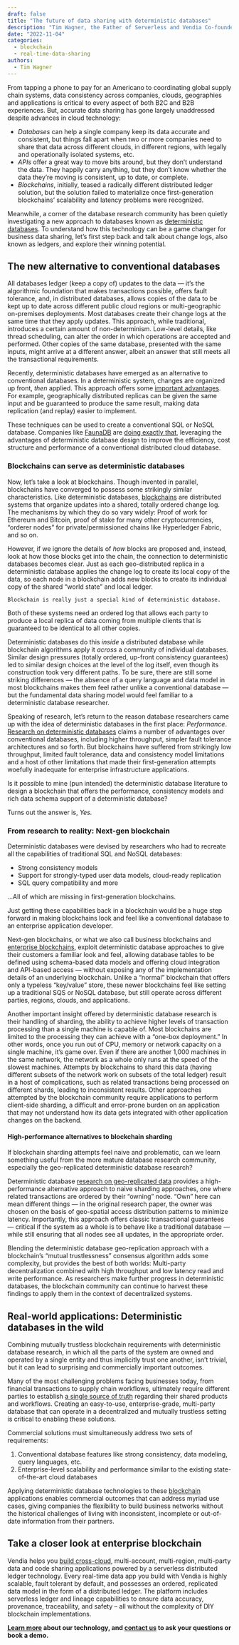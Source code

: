```yaml
---
draft: false
title: "The future of data sharing with deterministic databases"
description: "Tim Wagner, the Father of Serverless and Vendia Co-founder explores how database and blockchain research are revolutionizing business data sharing."
date: "2022-11-04"
categories:
  - blockchain
  - real-time-data-sharing
authors:
  - Tim Wagner
---
```


From tapping a phone to pay for an Americano to coordinating global supply chain systems, data consistency across companies, clouds, geographies and applications is critical to every aspect of both B2C and B2B experiences. But, accurate data sharing has gone largely unaddressed despite advances in cloud technology:



* _Databases_ can help a single company keep its data accurate and consistent, but things fall apart when two or more companies need to share that data across different clouds, in different regions, with legally and operationally isolated systems, etc.
* _APIs_ offer a great way to move bits around, but they don’t understand the data. They happily carry anything, but they don’t know whether the data they’re moving is consistent, up to date, or complete. 
* _Blockchains_, initially, teased a radically different distributed ledger solution, but the solution failed to materialize once first-generation blockchains’ scalability and latency problems were recognized.

Meanwhile, a corner of the database research community has been quietly investigating a new approach to databases known as [deterministic databases](https://cacm.acm.org/magazines/2018/9/230601-an-overview-of-deterministic-database-systems/fulltext). To understand how this technology can be a game changer for business data sharing, let’s first step back and talk about change logs, also known as ledgers, and explore their winning potential.


## The new alternative to conventional databases

All databases ledger (keep a copy of) updates to the data — it’s the algorithmic foundation that makes transactions possible, offers fault tolerance, and, in distributed databases, allows copies of the data to be kept up to date across different public cloud regions or multi-geographic on-premises deployments. Most databases create their change logs at the same time that they apply updates. This approach, while traditional, introduces a certain amount of non-determinism. Low-level details, like thread scheduling, can alter the order in which operations are accepted and performed. Other copies of the same database, presented with the same inputs, might arrive at a different answer, albeit an answer that still meets all the transactional requirements.

Recently, deterministic databases have emerged as an alternative to conventional databases. In a deterministic system, changes are organized up front, _then_ applied. This approach offers some [important advantages](https://www.cs.umd.edu/~abadi/papers/abadi-cacm2018.pdf). For example, geographically distributed replicas can be given the same input and be guaranteed to produce the same result, making data replication (and replay) easier to implement.

These techniques can be used to create a conventional SQL or NoSQL database. Companies like [FaunaDB](https://fauna.com/) are [doing exactly that](https://fauna.com/blog/consistency-without-clocks-faunadb-transaction-protocol), leveraging the advantages of deterministic database design to improve the efficiency, cost structure and performance of a conventional distributed cloud database.


### Blockchains can serve as deterministic databases

Now, let’s take a look at blockchains. Though invented in parallel, blockchains have converged to possess some strikingly similar characteristics. Like deterministic databases, [blockchains](https://vendia.com/blockchain) are distributed systems that organize updates into a shared, totally ordered change log. The mechanisms by which they do so vary widely: Proof of work for Ethereum and Bitcoin, proof of stake for many other cryptocurrencies, “orderer nodes” for private/permissioned chains like Hyperledger Fabric, and so on. 

However, if we ignore the details of _how_ blocks are proposed and, instead, look at how those blocks get into the chain, the connection to deterministic databases becomes clear. Just as each geo-distributed replica in a deterministic database applies the change log to create its local copy of the data, so each node in a blockchain adds new blocks to create its individual copy of the shared “world state” and local ledger. 


    Blockchain is really just a special kind of deterministic database.

Both of these systems need an ordered log that allows each party to produce a local replica of data coming from multiple clients that is guaranteed to be identical to all other copies. 

Deterministic databases do this _inside_ a distributed database while blockchain algorithms apply it _across_ a community of individual databases. Similar design pressures (totally ordered, up-front consistency guarantees) led to similar design choices at the level of the log itself, even though its construction took very different paths. To be sure, there are still some striking differences — the absence of a query language and data model in most blockchains makes them feel rather unlike a conventional database — but the fundamental data sharing model would feel familiar to a deterministic database researcher.

Speaking of research, let’s return to the reason database researchers came up with the idea of deterministic databases in the first place: _Performance_. [Research on deterministic databases](https://cs.yale.edu/homes/thomson/publications/calvin-sigmod12.pdf) claims a number of advantages over conventional databases, including higher throughput, simpler fault tolerance architectures and so forth. But blockchains have suffered from strikingly low throughput, limited fault tolerance, data and consistency model limitations and a host of other limitations that made their first-generation attempts woefully inadequate for enterprise infrastructure applications.

Is it possible to mine (pun intended) the deterministic database literature to design a blockchain that offers the performance, consistency models and rich data schema support of a deterministic database? 

Turns out the answer is, _Yes._


### From research to reality: Next-gen blockchain

Deterministic databases were devised by researchers who had to recreate all the capabilities of traditional SQL and NoSQL databases: 



* Strong consistency models
* Support for strongly-typed user data models, cloud-ready replication
* SQL query compatibility and more

…All of which are missing in first-generation blockchains.

Just getting these capabilities back in a blockchain would be a huge step forward in making blockchains look and feel like a conventional database to an enterprise application developer.

Next-gen blockchains, or what we also call business blockchains and [enterprise blockchains](https://www.vendia.com/blog/13-features-you-need-to-evaluate-an-enterprise-blockchain-platform), exploit deterministic database approaches to give their customers a familiar look and feel, allowing database tables to be defined using schema-based data models and offering cloud integration and API-based access — without exposing any of the implementation details of an underlying blockchain. Unlike a “normal” blockchain that offers only a typeless “key/value” store, these newer blockchains feel like setting up a traditional SQS or NoSQL database, but still operate across different parties, regions, clouds, and applications.

Another important insight offered by deterministic database research is their handling of sharding, the ability to achieve higher levels of transaction processing than a single machine is capable of. Most blockchains are limited to the processing they can achieve with a “one-box deployment.” In other words, once you run out of CPU, memory or network capacity on a single machine, it’s game over. Even if there are another 1,000 machines in the same network, the network as a whole only runs at the speed of the slowest machines. Attempts by blockchains to shard this data (having different subsets of the network work on subsets of the total ledger) result in a host of complications, such as related transactions being processed on different shards, leading to inconsistent results. Other approaches attempted by the blockchain community require applications to perform client-side sharding, a difficult and error-prone burden on an application that may not understand how its data gets integrated with other application changes on the backend.


#### High-performance alternatives to blockchain sharding

If blockchain sharding attempts feel naive and problematic, can we learn something useful from the more mature database research community, especially the geo-replicated deterministic database research?

Deterministic database [research on geo-replicated data](http://www.cs.umd.edu/~abadi/papers/1154-Abadi.pdf) provides a high-performance alternative approach to naive sharding approaches, one where related transactions are ordered by their “owning” node. “Own” here can mean different things — in the original research paper, the owner was chosen on the basis of geo-spatial access distribution patterns to minimize latency. Importantly, this approach offers classic transactional guarantees — critical if the system as a whole is to behave like a traditional database — while still ensuring that all nodes see all updates, in the appropriate order. 

Blending the deterministic database geo-replication approach with a blockchain’s “mutual trustlessness” consensus algorithm adds some complexity, but provides the best of both worlds: Multi-party decentralization combined with high throughput and low latency read and write performance. As researchers make further progress in deterministic databases, the blockchain community can continue to harvest these findings to apply them in the context of decentralized systems.


## Real-world applications: Deterministic databases in the wild

Combining mutually trustless blockchain requirements with deterministic database research, in which all the parts of the system are owned and operated by a single entity and thus implicitly trust one another, isn’t trivial, but it can lead to surprising and commercially important outcomes.

Many of the most challenging problems facing businesses today, from financial transactions to supply chain workflows, ultimately require different parties to establish [a single source of truth](https://www.vendia.com/blog/real-time-everything) regarding their shared products and workflows. Creating an easy-to-use, enterprise-grade, multi-party database that can operate in a decentralized and mutually trustless setting is critical to enabling these solutions.

Commercial solutions must simultaneously address two sets of requirements:



1. Conventional database features like strong consistency, data modeling, query languages, etc. 
2. Enterprise-level scalability and performance similar to the existing state-of-the-art cloud databases

Applying deterministic database technologies to these [blockchain](https://www.vendia.net/blockchain) applications enables commercial outcomes that can address myriad use cases, giving companies the flexibility to build business networks without the historical challenges of living with inconsistent, incomplete or out-of-date information from their partners.


## Take a closer look at enterprise blockchain

Vendia helps you [build cross-cloud](https://www.vendia.com/blog/why-blockchains-databases-api-cannot-standalone-as-it-solutions), multi-account, multi-region, multi-party data and code sharing applications powered by a serverless distributed ledger technology. Every real-time data app you build with Vendia is highly scalable, fault tolerant by default, and possesses an ordered, replicated data model in the form of a distributed ledger. The platform includes serverless ledger and lineage capabilities to ensure data accuracy, provenance, traceability, and safety – all without the complexity of DIY blockchain implementations.

**[Learn more](https://www.vendia.com/product) about our technology, and [contact us](https://meetings.hubspot.com/tim-zonca/contact-an-expert) to ask your questions or book a demo.**

